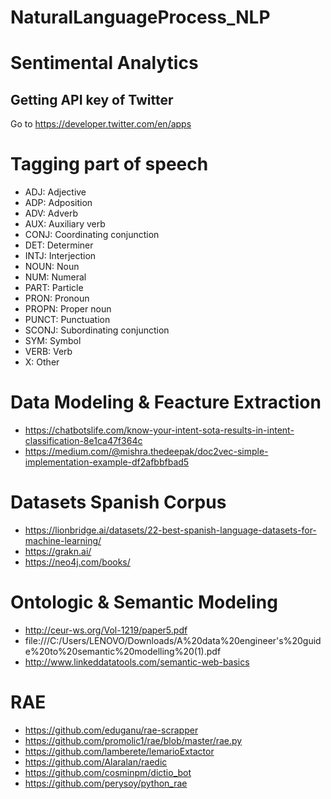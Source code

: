 # NaturalLanguageProcess_NLP

# Sentimental Analytics

## Getting API key of Twitter

Go to https://developer.twitter.com/en/apps


# Tagging part of speech

- ADJ: Adjective
- ADP: Adposition
- ADV: Adverb
- AUX: Auxiliary verb
- CONJ: Coordinating conjunction
- DET: Determiner
- INTJ: Interjection
- NOUN: Noun
- NUM: Numeral
- PART: Particle
- PRON: Pronoun
- PROPN: Proper noun
- PUNCT: Punctuation
- SCONJ: Subordinating conjunction
- SYM: Symbol
- VERB: Verb
- X: Other

# Data Modeling  & Feacture Extraction

- https://chatbotslife.com/know-your-intent-sota-results-in-intent-classification-8e1ca47f364c
- https://medium.com/@mishra.thedeepak/doc2vec-simple-implementation-example-df2afbbfbad5

# Datasets Spanish Corpus

- https://lionbridge.ai/datasets/22-best-spanish-language-datasets-for-machine-learning/
- https://grakn.ai/
- https://neo4j.com/books/

# Ontologic & Semantic Modeling

- http://ceur-ws.org/Vol-1219/paper5.pdf
- file:///C:/Users/LENOVO/Downloads/A%20data%20engineer's%20guide%20to%20semantic%20modelling%20(1).pdf
- http://www.linkeddatatools.com/semantic-web-basics

# RAE 
- https://github.com/eduganu/rae-scrapper
- https://github.com/promolic1/rae/blob/master/rae.py
- https://github.com/lamberete/lemarioExtactor
- https://github.com/Alaralan/raedic
- https://github.com/cosminpm/dictio_bot
- https://github.com/perysoy/python_rae

